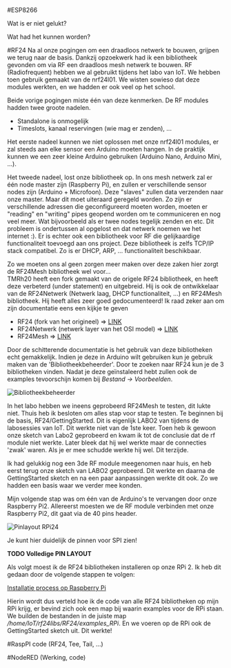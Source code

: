 #ESP8266

Wat is er niet gelukt?

Wat had het kunnen worden?

#RF24 
Na al onze pogingen om een draadloos netwerk te bouwen, grijpen we terug naar de basis. Dankzij opzoekwerk had ik een bibliotheek gevonden om via RF een draadloos mesh netwerk te bouwen. RF (Radiofrequent) hebben we al gebruikt tijdens het labo van IoT. We hebben toen gebruik gemaakt van de nrf24l01. We wisten sowieso dat deze modules werkten, en we hadden er ook veel op het school.

Beide vorige pogingen miste één van deze kenmerken. De RF modules hadden twee groote nadelen. 
-  Standalone is onmogelijk
-  Timeslots, kanaal reservingen (wie mag er zenden), ...

Het eerste nadeel kunnen we niet oplossen met onze nrf24l01 modules, er zal steeds aan elke sensor een Arduino moeten hangen. In de praktijk kunnen we een zeer kleine Arduino gebruiken (Arduino Nano, Arduino Mini, ...).

Het tweede nadeel, lost onze bibliotheek op. In ons mesh netwerk zal er één node master zijn (Raspberry Pi), en zullen er verschillende sensor nodes zijn (Arduino + Microfoon). Deze "slaves" zullen data verzenden naar onze master. Maar dit moet uiteraard geregeld worden. Zo zijn er verschillende adressen die geconfigureerd moeten worden, moeten er "reading" en "writing" pipes geopend worden om te communiceren en nog veel meer. Wat bijvoorbeeld als er twee nodes tegelijk zenden en etc. Dit probleem is ondertussen al opgelost en dat netwerk noemen we het internet :). Er is echter ook een bibliotheek voor RF die gelijkaardige functionaliteit toevoegd aan ons project. Deze bibliotheek is zelfs TCP/IP stack compatibel. Zo is er DHCP, ARP, ... functionaliteit beschikbaar.

Zo we moeten ons al geen zorgen meer maken over deze zaken hier zorgt de RF24Mesh bibliotheek wel voor...</br>
TMRh20 heeft een fork gemaakt van de origele RF24 bibliotheek, en heeft deze verbeterd (under statement) en uitgebreid. Hij is ook de ontwikkelaar van de RF24Netwerk (Netwerk laag, DHCP functionaliteit, ...) en RF24Mesh bibliotheek. Hij heeft alles zeer goed gedocumenteerd! Ik raad zeker aan om zijn documentatie eens een kijkje te geven

- RF24 (fork van het origineel) => [LINK](http://tmrh20.github.io/RF24/)
- RF24Netwerk (netwerk layer van het OSI model) => [LINK](http://tmrh20.github.io/RF24Network/)
- RF24Mesh => [LINK](http://tmrh20.github.io/RF24Mesh/classRF24Mesh.html)

Door de schitterende documentatie is het gebruik van deze bibliotheken echt gemakkelijk. Indien je deze in Arduino wilt gebruiken kun je gebruik maken van de 'Bibliotheekbeheerder'. Door te zoeken naar RF24 kun je de 3 bibliotheken vinden. Nadat je deze geïnstaleerd hebt zullen ook de examples tevoorschijn komen bij *Bestand -> Voorbeelden*.

![Bibliotheekbeheerder](http://i.imgur.com/0VG4MqV.png)

In het labo hebben we ineens geprobeerd RF24Mesh te testen, dit lukte niet. Thuis heb ik besloten om alles stap voor stap te testen. Te beginnen bij de basis, RF24/GettingStarted. Dit is eigenlijk LABO2 van tijdens de labosessies van IoT. Dit werkte niet van de 1ste keer. Toen heb ik gewoon onze sketch van Labo2 geprobeerd en kwam ik tot de conclusie dat de rf module niet werkte. Later bleek dat hij wel werkte maar de connecties 'zwak' waren. Als je er mee schudde werkte hij wel. Dit terzijde.

Ik had gelukkig nog een 3de RF module meegenomen naar huis, en heb eerst terug onze sketch van LABO2 geprobeerd. Dit werkte en daarna de GettingStarted sketch en na een paar aanpassingen werkte dit ook. Zo we hadden een basis waar we verder mee konden.

Mijn volgende stap was om één van de Arduino's te vervangen door onze Raspberry Pi2. Allereerst moesten we de RF module verbinden met onze Raspberry Pi2, dit gaat via de 40 pins header. 

![Pinlayout RPi24](https://ms-iot.github.io/content/images/PinMappings/RP2_Pinout.png)

Je kunt hier duidelijk de pinnen voor SPI zien! 

**TODO Volledige PIN LAYOUT**

Als volgt moest ik de RF24 bibliotheken installeren op onze RPi 2. Ik heb dit gedaan door de volgende stappen te volgen:

[Installatie process op Raspberry Pi](http://tmrh20.github.io/RF24/RPi.html)

Hierin wordt dus verteld hoe ik de code van alle RF24 bibliotheken op mijn RPi krijg, er bevind zich ook een map bij waarin examples voor de RPi staan. We builden de bestanden in de juiste map */home/IoT/rf24libs/RF24/examples_RPi*. En we voeren op de RPi ook de GettingStarted sketch uit. Dit werkte!



#RaspPI code 
(RF24, Tee, Tail, ...)

#NodeRED
(Werking, code)
